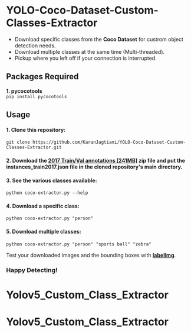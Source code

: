 

# YOLO-Coco-Dataset-Custom-Classes-Extractor

- Download specific classes from the **Coco Dataset** for custrom object detection needs.
- Download multiple classes at the same time (Multi-threaded).
- Pickup where you left off if your connection is interrupted.

## Packages Required
**1. pycocotools**  
`pip install pycocotools`

## Usage
#### 1. Clone this repository:  
`git clone https://github.com/KaranJagtiani/YOLO-Coco-Dataset-Custom-Classes-Extractor.git`
#### 2. Download the **[2017 Train/Val annotations \[241MB\]](https://cocodataset.org/#download)** zip file and put the **instances_train2017.json** file in the cloned repository's main directory.
#### 3. See the various classes available:  
`python coco-extractor.py --help` 
#### 4. Download a specific class:  
`python coco-extractor.py "person"`
#### 5. Download multiple classes:  
`python coco-extractor.py "person" "sports ball" "zebra"`

Test your downloaded images and the bounding boxes with **[  labelImg](https://github.com/tzutalin/labelImg)**.

### Happy Detecting!
# Yolov5_Custom_Class_Extractor
# Yolov5_Custom_Class_Extractor
